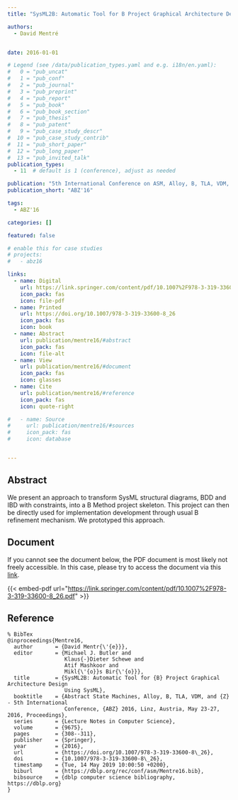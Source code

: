 ```yaml
---
title: "SysML2B: Automatic Tool for B Project Graphical Architecture Design Using SysML"

authors:
  - David Mentré


date: 2016-01-01

# Legend (see /data/publication_types.yaml and e.g. i18n/en.yaml): 
#   0 = "pub_uncat"
#   1 = "pub_conf"
#   2 = "pub_journal"
#   3 = "pub_preprint"
#   4 = "pub_report"
#   5 = "pub_book"
#   6 = "pub_book_section"
#   7 = "pub_thesis"
#   8 = "pub_patent"
#   9 = "pub_case_study_descr"
#  10 = "pub_case_study_contrib"
#  11 = "pub_short_paper"
#  12 = "pub_long_paper"
#  13 = "pub_invited_talk"
publication_types:
  - 11  # default is 1 (conference), adjust as needed

publication: "5th International Conference on ASM, Alloy, B, TLA, VDM, and Z (ABZ'16)"
publication_short: "ABZ'16"

tags:
  - ABZ'16

categories: []

featured: false

# enable this for case studies
# projects:
#   - abz16

links:
  - name: Digital
    url: https://link.springer.com/content/pdf/10.1007%2F978-3-319-33600-8_26.pdf
    icon_pack: fas
    icon: file-pdf
  - name: Printed
    url: https://doi.org/10.1007/978-3-319-33600-8_26
    icon_pack: fas
    icon: book
  - name: Abstract
    url: publication/mentre16/#abstract
    icon_pack: fas
    icon: file-alt
  - name: View
    url: publication/mentre16/#document
    icon_pack: fas
    icon: glasses
  - name: Cite
    url: publication/mentre16/#reference
    icon_pack: fas
    icon: quote-right

#   - name: Source
#     url: publication/mentre16/#sources
#     icon_pack: fas
#     icon: database


---
```


## Abstract

We present an approach to transform SysML structural diagrams, BDD and IBD with constraints, into a B Method project skeleton. This project can then be directly used for implementation development through usual B refinement mechanism. We prototyped this approach.

## Document

If you cannot see the document below, the PDF document is most likely not freely accessible. In this case, please try to access the document via this <a href="https://link.springer.com/content/pdf/10.1007%2F978-3-319-33600-8_26.pdf">link</a>.

{{< embed-pdf url="https://link.springer.com/content/pdf/10.1007%2F978-3-319-33600-8_26.pdf" >}}

## Reference

```
% BibTex
@inproceedings{Mentre16,
  author       = {David Mentr{\'{e}}},
  editor       = {Michael J. Butler and
                  Klaus{-}Dieter Schewe and
                  Atif Mashkoor and
                  Mikl{\'{o}}s Bir{\'{o}}},
  title        = {SysML2B: Automatic Tool for {B} Project Graphical Architecture Design
                  Using SysML},
  booktitle    = {Abstract State Machines, Alloy, B, TLA, VDM, and {Z} - 5th International
                  Conference, {ABZ} 2016, Linz, Austria, May 23-27, 2016, Proceedings},
  series       = {Lecture Notes in Computer Science},
  volume       = {9675},
  pages        = {308--311},
  publisher    = {Springer},
  year         = {2016},
  url          = {https://doi.org/10.1007/978-3-319-33600-8\_26},
  doi          = {10.1007/978-3-319-33600-8\_26},
  timestamp    = {Tue, 14 May 2019 10:00:50 +0200},
  biburl       = {https://dblp.org/rec/conf/asm/Mentre16.bib},
  bibsource    = {dblp computer science bibliography, https://dblp.org}
}


```

<!-- # add information for case study papers (if available)
## Sources

- **Used formal method:**
  [ASM](/method/asm)
- **Resources and tools:**
  Asmeta

For more information, please contact the <a href ="mailto:silvia.bonfanti@unibg.it;arcaini@nii.ac.jp;angelo.gargantini@unibg.it;scandurra@unibg.it;elvinia.riccobene@unimi.it">authors</a>-->


